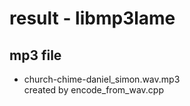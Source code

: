result - libmp3lame
===============


## mp3 file
- church-chime-daniel_simon.wav.mp3 </br>
created by encode_from_wav.cpp </br>

